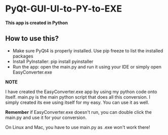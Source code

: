 # PyQt-GUI-UI-to-PY-to-EXE
<b>This app is created in Python</b>
<h2>How to use this?</h2>
<ul>
<li>Make sure PyQt4 is properly installed. Use pip freeze to list the installed packages</li>
<li>Install PyInstaller: pip install pyinstaller</li>
<li>Run the app: open the main.py and run it using your IDE or simply open EasyConverter.exe</li>
</ul>

<b>NOTE</b>
<p>I have created the EasyConverter.exe app by using my python code onto itself. main.py is the main python script that does all this conversion. I simply created its exe using itself for my easy. You can use it as well.</p>
<b>Remember</b> if EasyConverter.exe doesn't run, you can double click the main.py and use it for your conversion.</p>
<p>On Linux and Mac, you have to use main.py as .exe won't work there!</p>
